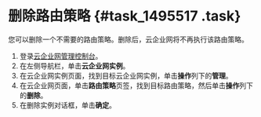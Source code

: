 # 删除路由策略 {#task_1495517 .task}

您可以删除一个不需要的路由策略。删除后，云企业网将不再执行该路由策略。

1.  登录[云企业网管理控制台](https://cen.console.aliyun.com/)。
2.  在左侧导航栏，单击**云企业网实例**。
3.  在云企业网实例页面，找到目标云企业网实例，单击**操作**列下的**管理**。
4.  在云企业网页面，单击**路由策略**页签，找到目标路由策略，然后单击**操作**列下的**删除**。
5.  在删除实例对话框，单击**确定**。

